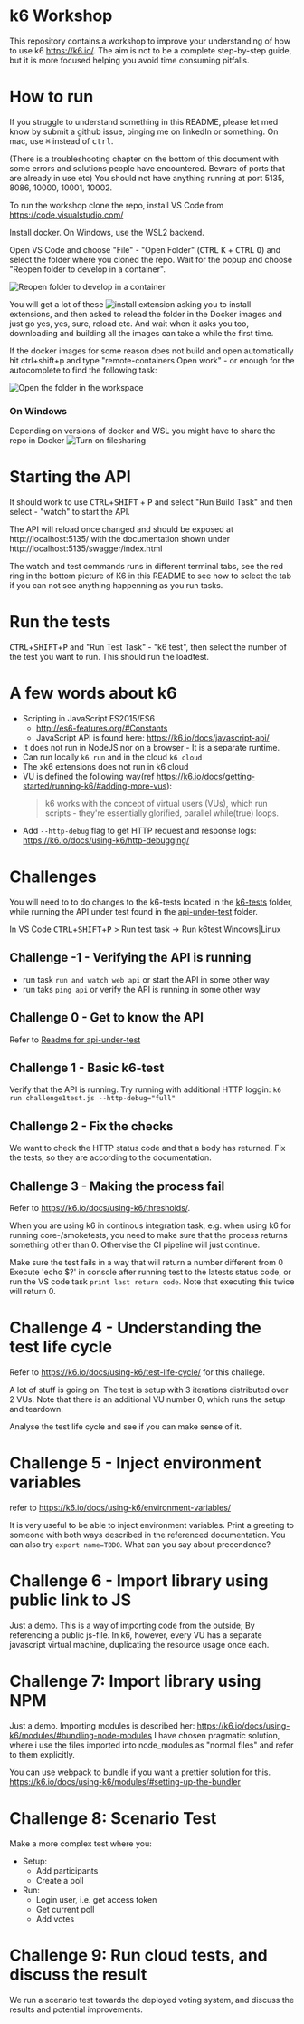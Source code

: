 # k6 Workshop
This repository contains a workshop to improve your understanding of how to use k6 https://k6.io/. The aim is not to be a complete step-by-step guide, but it is more focused helping you avoid time consuming pitfalls.

# How to run
If you struggle to understand something in this README, please let med know by submit a github issue, pinging me on linkedIn or something. 
On mac, use <kbd>⌘</kbd> instead of <kbd>ctrl</kbd>.

(There is a troubleshooting chapter on the bottom of this document with some errors and solutions people have encountered. Beware of ports that are already in use etc)
You should not have anything running at port 5135, 8086, 10000, 10001, 10002.

To run the workshop clone the repo, install VS Code from https://code.visualstudio.com/

Install docker. On Windows, use the WSL2 backend.

Open VS Code and choose "File" - "Open Folder" (<kbd>CTRL</kbd> <kbd>K</kbd> + <kbd>CTRL</kbd> <kbd>O</kbd>) and select the folder where you cloned the repo. Wait for the popup and choose "Reopen folder to develop in a container".

![Reopen folder to develop in a container](https://user-images.githubusercontent.com/1174441/92221305-9082f880-ee9d-11ea-8e31-28dd9729b110.png)

You will get a lot of these ![install  extension](https://user-images.githubusercontent.com/1174441/82751431-85590080-9db7-11ea-8a6a-7728a0a1c877.png) 
asking you to install extensions, and then asked to relead the folder in the Docker images and just go yes, yes, sure, reload etc. And wait when it asks you too, downloading and building all the images can take a while the first time.

If the docker images for some reason does not build and open automatically hit ctrl+shift+p and type "remote-containers Open work" - or enough for the autocomplete to find the following task: 

![Open the folder in the workspace](https://user-images.githubusercontent.com/1174441/82751510-04e6cf80-9db8-11ea-9040-47e122c98e11.png)

### On Windows
Depending on versions of docker and WSL you might have to share the repo in Docker
![Turn on filesharing](https://user-images.githubusercontent.com/1174441/82738627-4c7a4680-9d39-11ea-9b6a-ab42b9accec3.png)

# Starting the API
It should work to use <kbd>CTRL</kbd>+<kbd>SHIFT</kbd> + <kbd>P</kbd> and select "Run Build Task" and then select - "watch" to start the API.
 
The API will reload once changed and should be exposed at http://localhost:5135/ with the documentation shown under http://localhost:5135/swagger/index.html

The watch and test commands runs in different terminal tabs, see the red ring in the bottom picture of K6 in this README to see how to select the tab if you can not see anything happenning as you run tasks.

# Run the tests
<kbd>CTRL</kbd>+<kbd>SHIFT</kbd>+<kbd>P</kbd> and "Run Test Task" - "k6 test", then select the number of the test you want to run. This should run the loadtest.

# A few words about k6
* Scripting in JavaScript ES2015/ES6 
    * http://es6-features.org/#Constants
    * JavaScript API is found here: https://k6.io/docs/javascript-api/
* It does not run in NodeJS nor on a browser - It is a separate runtime.
* Can run locally `k6 run` and in the cloud `k6 cloud`
* The xk6 extensions does not run in k6 cloud
* VU is defined the following way(ref https://k6.io/docs/getting-started/running-k6/#adding-more-vus):
    >k6 works with the concept of virtual users (VUs), which run scripts - they're essentially glorified, parallel while(true) loops.
* Add `--http-debug` flag to get HTTP request and response logs: https://k6.io/docs/using-k6/http-debugging/

# Challenges 
You will need to to do changes to the k6-tests located in the [k6-tests](k6-tests) folder, while running the API under test found in the [api-under-test](api-under-test) folder.

In VS Code
<kbd>CTRL</kbd>+<kbd>SHIFT</kbd>+<kbd>P</kbd> > Run test task -> Run k6test Windows|Linux

## Challenge -1 - Verifying the API is running
* run task `run and watch web api` or start the API in some other way
* run taks `ping api` or verify the API is running in some other way

## Challenge 0 - Get to know the API
Refer to [Readme for api-under-test](api-under-test/README.md)

## Challenge 1 - Basic k6-test
Verify that the API is running. Try running with additional HTTP loggin:
`k6 run challenge1test.js --http-debug="full"`

## Challenge 2 - Fix the checks
We want to check the HTTP status code and that a body has returned. Fix the tests, so they are according to the documentation.  

## Challenge 3 - Making the process fail
Refer to https://k6.io/docs/using-k6/thresholds/.

When you are using k6 in continous integration task, e.g. when using k6 for running core-/smoketests, you need to make sure that the process returns something other than 0. Othervise the CI pipeline will just continue. 

Make sure the test fails in a way that will return a number different from 0
Execute 'echo $?' in console after running test to the latests status code, or run the VS code task `print last return code`. Note that executing this twice will return 0.

# Challenge 4 - Understanding the test life cycle
Refer to https://k6.io/docs/using-k6/test-life-cycle/ for this challege.

A lot of stuff is going on. The test is setup with 3 iterations distributed over 2 VUs. Note that there is an additional VU number 0, which runs the setup and teardown.

Analyse the test life cycle and see if you can make sense of it.

# Challenge 5 - Inject environment variables
refer to https://k6.io/docs/using-k6/environment-variables/

It is very useful to be able to inject environment variables. Print a greeting to someone with both ways described in the referenced documentation. You can also try `export name=TODO`. What can you say about precendence?

# Challenge 6 - Import library using public link to JS
Just a demo. This is a way of importing code from the outside; By referencing a public js-file. In k6, however, every VU has a separate javascript virtual machine, duplicating the resource usage once each.

# Challenge 7: Import library using NPM
Just a demo. Importing modules is described her: https://k6.io/docs/using-k6/modules/#bundling-node-modules
I have chosen pragmatic solution, where i use the files imported into node_modules as "normal files" and refer to them explicitly. 

You can use webpack to bundle if you want a prettier solution for this. https://k6.io/docs/using-k6/modules/#setting-up-the-bundler

# Challenge 8: Scenario Test
Make a more complex test where you:
* Setup:
    * Add participants
    * Create a poll
* Run:
    * Login user, i.e. get access token
    * Get current poll
    * Add votes

# Challenge 9: Run cloud tests, and discuss the result
We run a scenario test towards the deployed voting system, and discuss the results and potential improvements.
